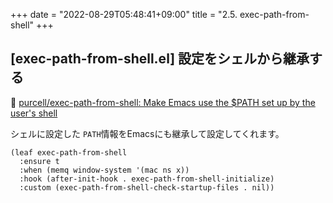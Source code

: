 +++
date = "2022-08-29T05:48:41+09:00"
title = "2.5. exec-path-from-shell"
+++
## [exec-path-from-shell.el] 設定をシェルから継承する

🔗 [purcell/exec-path-from-shell: Make Emacs use the $PATH set up by the user's shell](https://github.com/purcell/exec-path-from-shell) 

シェルに設定した `PATH`情報をEmacsにも継承して設定してくれます。

```elisp
(leaf exec-path-from-shell
  :ensure t
  :when (memq window-system '(mac ns x))
  :hook (after-init-hook . exec-path-from-shell-initialize)
  :custom (exec-path-from-shell-check-startup-files . nil))
```
  
